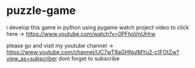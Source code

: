 # puzzle-game
i develop this game in python using pygame
watch project video to click here ->
https://www.youtube.com/watch?v=0PFhoVnUHrw

please go and visit my youtube channel -> https://www.youtube.com/channel/UC7wT9aGHNulMYu2-c1FOtZw?view_as=subscriber
dont forget to subscribe
